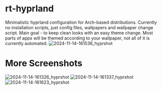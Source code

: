 # rt-hyprland
Minimalistic hyprland configuration for Arch-based distributions. Currently no installation scripts, just config files, wallpapers and wallpaper change script. Main goal - to keep clean looks with an easy theme change. Most parts of apps will be themed according to your wallpaper, not all of it is currently automated.
![2024-11-14-161536_hyprshot](https://github.com/user-attachments/assets/7b98cf9c-ad19-4434-a922-5886071c6606)

# More Screenshots
![2024-11-14-161326_hyprshot](https://github.com/user-attachments/assets/b4639c65-fc30-467a-b830-a3edd343c2fa)
![2024-11-14-161337_hyprshot](https://github.com/user-attachments/assets/38f6d8b4-54af-4b3c-97de-9805f7ae3212)
![2024-11-14-161623_hyprshot](https://github.com/user-attachments/assets/169be04a-d867-44f7-9409-a8883191c2c7)
